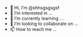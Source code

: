 - 👋 Hi, I’m @shhsgsgsgsf
- 👀 I’m interested in ...
- 🌱 I’m currently learning ...
- 💞️ I’m looking to collaborate on ...
- 📫 How to reach me ...

<!---
shhsgsgsgsf/shhsgsgsgsf is a ✨ special ✨ repository because its `README.md` (this file) appears on your GitHub profile.
You can click the Preview link to take a look at your changes.
--->
